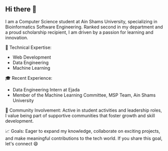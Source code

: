 ## Hi there 👋

I am a Computer Science student at Ain Shams University, specializing in Bioinformatics Software Engineering. Ranked second in my department and a proud scholarship recipient, I am driven by a passion for learning and innovation.

🚀 Technical Expertise:
- Web Development
- Data Engineering
- Machine Learning

🎓 Recent Experience:
- Data Engineering Intern at Ejada
- Member of the Machine Learning Committee, MSP Team, Ain Shams University

🤝 Community Involvement:
Active in student activities and leadership roles, I value being part of supportive communities that foster growth and skill development.

📈 Goals:
Eager to expand my knowledge, collaborate on exciting projects, and make meaningful contributions to the tech world. If you share this goal, let's connect 😄
